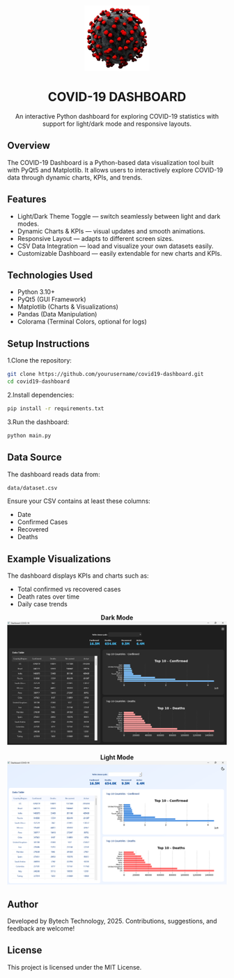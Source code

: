 <p align="center">
    <img src="assets/logo.png" alt="Project Logo" width="150"/>
</p>

<h1 align="center">COVID-19 DASHBOARD</h1>

<p align="center">
An interactive Python dashboard for exploring COVID-19 statistics with support for light/dark mode and responsive layouts.
</p>

## Overview

The COVID-19 Dashboard is a Python-based data visualization tool built with PyQt5 and Matplotlib. It allows users to interactively explore COVID-19 data through dynamic charts, KPIs, and trends.

## Features

* Light/Dark Theme Toggle — switch seamlessly between light and dark modes.
* Dynamic Charts & KPIs — visual updates and smooth animations.
* Responsive Layout — adapts to different screen sizes.
* CSV Data Integration — load and visualize your own datasets easily.
* Customizable Dashboard — easily extendable for new charts and KPIs.

## Technologies Used

* Python 3.10+
* PyQt5 (GUI Framework)
* Matplotlib (Charts & Visualizations)
* Pandas (Data Manipulation)
* Colorama (Terminal Colors, optional for logs)

## Setup Instructions

1.Clone the repository:

```bash
git clone https://github.com/yourusername/covid19-dashboard.git
cd covid19-dashboard
```

2.Install dependencies:

```bash
pip install -r requirements.txt
```

3.Run the dashboard:

```bash
python main.py
```

## Data Source

The dashboard reads data from:

```bash
data/dataset.csv
```

Ensure your CSV contains at least these columns:

* Date
* Confirmed Cases
* Recovered
* Deaths

## Example Visualizations

The dashboard displays KPIs and charts such as:

* Total confirmed vs recovered cases
* Death rates over time
* Daily case trends

<p align="center">
    <b>Dark Mode</b><br>
    <img src="assets/dashboard_black.png" width="600"/><br><br>
    <b>Light Mode</b><br>
    <img src="assets/dashboard_light.png" width="600"/>
</p>

## Author

Developed by Bytech Technology, 2025. Contributions, suggestions, and feedback are welcome!

## License

This project is licensed under the MIT License.
